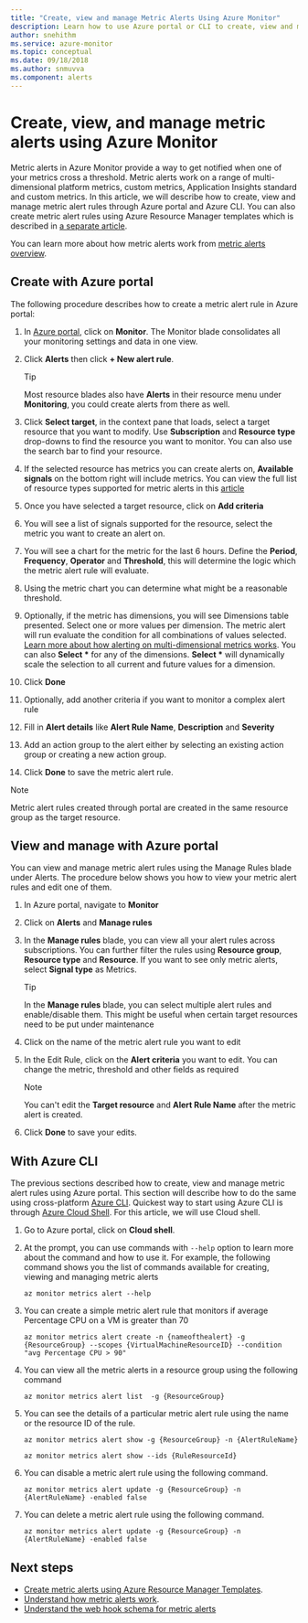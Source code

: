 ```yaml
---
title: "Create, view and manage Metric Alerts Using Azure Monitor"
description: Learn how to use Azure portal or CLI to create, view and manage metric alert rules.
author: snehithm
ms.service: azure-monitor
ms.topic: conceptual
ms.date: 09/18/2018
ms.author: snmuvva
ms.component: alerts
---
```

# Create, view, and manage metric alerts using Azure Monitor

Metric alerts in Azure Monitor provide a way to get notified when one of your metrics cross a threshold. Metric alerts work on a range of multi-dimensional platform metrics, custom metrics, Application Insights standard and custom metrics. In this article, we will describe how to create, view and manage metric alert rules through Azure portal and Azure CLI. You can also create metric alert rules using Azure Resource Manager templates which is described in [a separate article](../../azure-monitor/platform/alerts-enable-template.md).

You can learn more about how metric alerts work from [metric alerts overview](alerts-metric-overview.md).

## Create with Azure portal

The following procedure describes how to create a metric alert rule in Azure portal:

1. In [Azure portal](https://portal.azure.com), click on **Monitor**. The Monitor blade consolidates all your monitoring settings and data in one view.

2. Click **Alerts** then click **+ New alert rule**.

    > [!TIP]
    > Most resource blades also have **Alerts** in their resource menu under **Monitoring**, you could create alerts from there as well.

3. Click **Select target**, in the context pane that loads, select a target resource that you want to modify. Use **Subscription** and **Resource type** drop-downs to find the resource you want to monitor. You can also use the search bar to find your resource.

4. If the selected resource has metrics you can create alerts on, **Available signals** on the bottom right will include metrics. You can view the full list of resource types supported for metric alerts in this [article](../../azure-monitor/platform/alerts-metric-near-real-time.md#metrics-and-dimensions-supported)

5. Once you have selected a target resource, click on **Add criteria**

6. You will see a list of signals supported for the resource, select the metric you want to create an alert on.

7. You will see a chart for the metric for the last 6 hours. Define the **Period**, **Frequency**, **Operator** and **Threshold**, this will determine the logic which the metric alert rule will evaluate.

8. Using the metric chart you can determine what might be a reasonable threshold.

9. Optionally, if the metric has dimensions, you will see Dimensions table presented. Select one or more values per dimension. The metric alert will run evaluate the condition for all combinations of values selected. [Learn more about how alerting on multi-dimensional metrics works](alerts-metric-overview.md). You can also **Select \*** for any of the dimensions. **Select \*** will dynamically scale the selection to all current and future values for a dimension.

10. Click **Done**

11. Optionally, add another criteria if you want to monitor a complex alert rule

12. Fill in **Alert details** like **Alert Rule Name**, **Description** and **Severity**

13. Add an action group to the alert either by selecting an existing action group or creating a new action group.

14. Click **Done** to save the metric alert rule.

> [!NOTE]
> Metric alert rules created through portal are created in the same resource group as the target resource.

## View and manage with Azure portal

You can view and manage metric alert rules using the Manage Rules blade under Alerts. The procedure below shows you how to view your metric alert rules and edit one of them.

1. In Azure portal, navigate to **Monitor**

2. Click on **Alerts** and **Manage rules**

3. In the **Manage rules** blade, you can view all your alert rules across subscriptions. You can further filter the rules using  **Resource group**,  **Resource type** and **Resource**. If you want to see only metric alerts, select **Signal type** as Metrics.

    > [!TIP]
    > In the **Manage rules** blade, you can select multiple alert rules and enable/disable them. This might be useful when certain target resources need to be put under maintenance

4. Click on the name of the metric alert rule you want to edit

5. In the Edit Rule, click on the **Alert criteria** you want to edit. You can change the metric, threshold and other fields as required

    > [!NOTE]
    > You can't edit the **Target resource** and **Alert Rule Name** after the metric alert is created.

6. Click **Done** to save your edits.

## With Azure CLI

The previous sections described how to create, view and manage metric alert rules using Azure portal. This section will describe how to do the same using cross-platform [Azure CLI](https://docs.microsoft.com/cli/azure/get-started-with-azure-cli?view=azure-cli-latest). Quickest way to start using Azure CLI is through [Azure Cloud Shell](https://docs.microsoft.com/azure/cloud-shell/overview?view=azure-cli-latest). For this article, we will use Cloud shell.

1. Go to Azure portal, click on **Cloud shell**.

2. At the prompt, you can use commands with ``--help`` option to learn more about the command and how to use it. For example, the following command shows you the list of commands available for creating, viewing and managing metric alerts

    ```azurecli
    az monitor metrics alert --help
    ```

3. You can create a simple metric alert rule that monitors if average Percentage CPU on a VM is greater than 70

    ```azurecli
    az monitor metrics alert create -n {nameofthealert} -g {ResourceGroup} --scopes {VirtualMachineResourceID} --condition "avg Percentage CPU > 90"
    ```

4. You can view all the metric alerts in a resource group using the following command

    ```azurecli
    az monitor metrics alert list  -g {ResourceGroup}
    ```

5. You can see the details of a particular metric alert rule using the name or the resource ID of the rule.

    ```azurecli
    az monitor metrics alert show -g {ResourceGroup} -n {AlertRuleName}
    ```

    ```azurecli
    az monitor metrics alert show --ids {RuleResourceId}
    ```

6. You can disable a metric alert rule using the following command.

    ```azurecli
    az monitor metrics alert update -g {ResourceGroup} -n {AlertRuleName} -enabled false
    ```

7. You can delete a metric alert rule using the following command.

    ```azurecli
    az monitor metrics alert update -g {ResourceGroup} -n {AlertRuleName} -enabled false
    ```

## Next steps

- [Create metric alerts using Azure Resource Manager Templates](../../azure-monitor/platform/alerts-enable-template.md).
- [Understand how metric alerts work](alerts-metric-overview.md).
- [Understand the web hook schema for metric alerts](../../azure-monitor/platform/alerts-metric-near-real-time.md#payload-schema)
